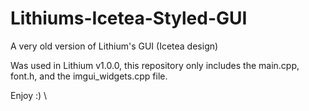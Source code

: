 # Lithiums-Icetea-Styled-GUI
A very old version of Lithium's GUI (Icetea design)

Was used in Lithium v1.0.0, this repository only includes the main.cpp, font.h, and the imgui_widgets.cpp file.

Enjoy :)
\
